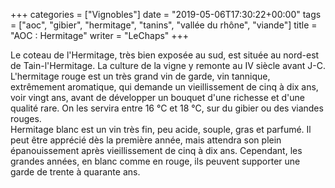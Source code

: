+++
categories = ["Vignobles"]
date = "2019-05-06T17:30:22+00:00"
tags = ["aoc", "gibier", "hermitage", "tanins", "vallée du rhône", "viande"] 
title = "AOC : Hermitage"
writer = "LeChaps"
+++

Le coteau de l'Hermitage, très bien exposée au sud, est située au nord-est de Tain-l'Hermitage. La culture de la vigne y remonte au IV siècle avant J-C.  
L'hermitage rouge est un très grand vin de garde, vin tannique, extrêmement aromatique, qui demande un vieillissement de cinq à dix ans, voir vingt ans, avant de développer un bouquet d'une richesse et d'une qualité rare. On les servira entre 16 °C et 18 °C, sur du gibier ou des viandes rouges.  
Hermitage blanc est un vin très fin, peu acide, souple, gras et parfumé. Il peut être apprécié dès la première année, mais attendra son plein épanouissement après vieillissement de cinq à dix ans. Cependant, les grandes années, en blanc comme en rouge, ils peuvent supporter une garde de trente à quarante ans.
